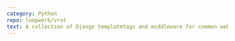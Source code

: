 ```yaml
---
category: Python
repo: loopwerk/vrot
text: A collection of Django templatetags and middleware for common web development tasks.
---
```


